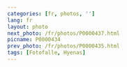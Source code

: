 ```yaml
---
categories: [fr, photos, '']
lang: fr
layout: photo
next_photo: /fr/photos/P0000437.html
picname: P0000434
prev_photo: /fr/photos/P0000435.html
tags: [Fotofalle, Hyenas]
---
```

